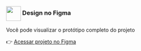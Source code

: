 ### <img align="center" src="https://blog.greggant.com/images/posts/2019-04-25-figma/Figma.png" height=40 > Design no Figma

Você pode visualizar o protótipo completo do projeto

👉 [Acessar projeto no Figma](https://www.figma.com/design/Ho4n5JDwJ6Sx02IZqGlsvL/Portf%C3%B3lio?node-id=0-1&t=R2OXLVhL75LIJ99d-1)
